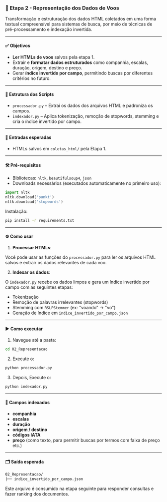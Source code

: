### 🧩 Etapa 2 - Representação dos Dados de Voos

Transformação e estruturação dos dados HTML coletados em uma forma textual compreensível para sistemas de busca, por meio de técnicas de pré-processamento e indexação invertida.

---

#### ✅ Objetivos

* **Ler HTMLs de voos** salvos pela etapa 1.
* Extrair e **formatar dados estruturados** como companhia, escalas, duração, origem, destino e preço.
* Gerar **índice invertido por campo**, permitindo buscas por diferentes critérios no futuro.

---

#### 📂 Estrutura dos Scripts

* `processador.py` – Extrai os dados dos arquivos HTML e padroniza os campos.
* `indexador.py` – Aplica tokenização, remoção de stopwords, stemming e cria o índice invertido por campo.

---

#### 📁 Entradas esperadas

* HTMLs salvos em `coletas_html/` pela Etapa 1.

---

#### 🛠️ Pré-requisitos

* Bibliotecas: `nltk`, `beautifulsoup4`, `json`
* Downloads necessários (executados automaticamente no primeiro uso):

```python
import nltk
nltk.download('punkt')
nltk.download('stopwords')
```
Instalação:

```bash
pip install -r requirements.txt
```

---

#### ⚙️ Como usar

1. **Processar HTMLs**:

Você pode usar as funções do `processador.py` para ler os arquivos HTML salvos e extrair os dados relevantes de cada voo.

2. **Indexar os dados**:

O `indexador.py` recebe os dados limpos e gera um índice invertido por campo com as seguintes etapas:

* Tokenização
* Remoção de palavras irrelevantes (stopwords)
* Stemming com `RSLPStemmer` (ex: "voando" → "vo")
* Geração de índice em `indice_invertido_por_campo.json`

---

#### ▶️ Como executar

1. Navegue até a pasta:

```bash
cd 02_Representacao
```

2. Execute o:

```bash
python processador.py
```

3. Depois, Execute o:

```bash
python indexador.py
```

---

#### 🧠 Campos indexados

* **companhia**
* **escalas**
* **duração**
* **origem / destino**
* **códigos IATA**
* **preço** (como texto, para permitir buscas por termos com faixa de preço etc.)

---

#### 🗂️ Saída esperada

```bash
02_Representacao/
├── indice_invertido_por_campo.json
```

Este arquivo é consumido na etapa seguinte para responder consultas e fazer ranking dos documentos.

